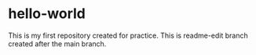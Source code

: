 # hello-world
This is my first repository created for practice.
This is readme-edit branch created after the main branch.

